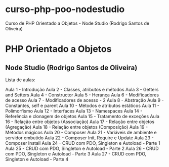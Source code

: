 # curso-php-poo-nodestudio
Curso de PHP Orientado a Objetos - Node Studio (Rodrigo Santos de Oliveira)

# PHP Orientado a Objetos
## Node Studio (Rodrigo Santos de Oliveira)

Lista de aulas:

Aula 1 - Introdução
Aula 2 - Classes, atributos e métodos
Aula 3 - Getters and Setters
Aula 4 - Constructor
Aula 5 - Herança
Aula 6 - Modificadores de acesso
Aula 7 - Modificadores de acesso - 2
Aula 8 - Abstração
Aula 9 - Constantes, self e parent
Aula 10 - Métodos e atributos estáticos
Aula 11 - Polimorfismo
Aula 12 - Interfaces
Aula 13 - Namespaces
Aula 14 - Referência e clonagem de objetos
Aula 15 - Tratamento de exceções
Aula 16 - Relação entre objetos (Associação)
Aula 17 - Relação entre objetos (Agregação)
Aula 18 - Relação entre objetos (Composição)
Aula 19 - Métodos mágicos
Aula 20 - Composer
Aula 21 - Variáveis de ambiente e servidor embutido
Aula 22 - Composer Init, Require e Update
Aula 23 - Composer Install
Aula 24 - CRUD com PDO, Singleton e Autoload - Parte 1
Aula 25 - CRUD com PDO, Singleton e Autoload - Parte 2
Aula 26 - CRUD com PDO, Singleton e Autoload - Parte 3
Aula 27 - CRUD com PDO, Singleton e Autoload - Parte 4
